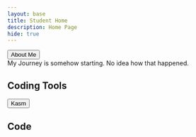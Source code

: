 ```yaml
---
layout: base
title: Student Home 
description: Home Page
hide: true
---
```

<head>
 <a href="index2.md"> 
   <button>About Me</button>
 </a>
 <a>
 </a>
</head>
<body>

<br>
My Journey is somehow starting. No idea how that happened.
<br>

## Coding Tools

<a href="https://kasm.nighthawkcodingsociety.com/">
<button>Kasm</button>
</a>

## Code

</body>